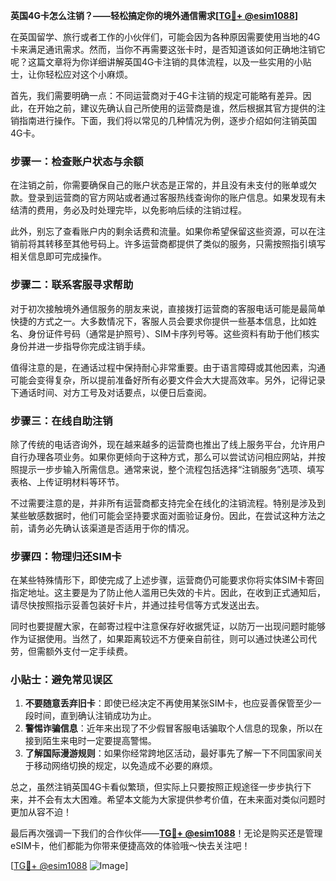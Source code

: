 **英国4G卡怎么注销？——轻松搞定你的境外通信需求[[TG💪+ @esim1088](https://t.me/s/esim1088)]**

在英国留学、旅行或者工作的小伙伴们，可能会因为各种原因需要使用当地的4G卡来满足通讯需求。然而，当你不再需要这张卡时，是否知道该如何正确地注销它呢？这篇文章将为你详细讲解英国4G卡注销的具体流程，以及一些实用的小贴士，让你轻松应对这个小麻烦。

首先，我们需要明确一点：不同运营商对于4G卡注销的规定可能略有差异。因此，在开始之前，建议先确认自己所使用的运营商是谁，然后根据其官方提供的注销指南进行操作。下面，我们将以常见的几种情况为例，逐步介绍如何注销英国4G卡。

### 步骤一：检查账户状态与余额

在注销之前，你需要确保自己的账户状态是正常的，并且没有未支付的账单或欠款。登录到运营商的官方网站或者通过客服热线查询你的账户信息。如果发现有未结清的费用，务必及时处理完毕，以免影响后续的注销过程。

此外，别忘了查看账户内的剩余话费和流量。如果你希望保留这些资源，可以在注销前将其转移至其他号码上。许多运营商都提供了类似的服务，只需按照指引填写相关信息即可完成操作。

### 步骤二：联系客服寻求帮助

对于初次接触境外通信服务的朋友来说，直接拨打运营商的客服电话可能是最简单快捷的方式之一。大多数情况下，客服人员会要求你提供一些基本信息，比如姓名、身份证件号码（通常是护照号）、SIM卡序列号等。这些资料有助于他们核实身份并进一步指导你完成注销手续。

值得注意的是，在通话过程中保持耐心非常重要。由于语言障碍或其他因素，沟通可能会变得复杂，所以提前准备好所有必要文件会大大提高效率。另外，记得记录下通话时间、对方工号及对话要点，以便日后查阅。

### 步骤三：在线自助注销

除了传统的电话咨询外，现在越来越多的运营商也推出了线上服务平台，允许用户自行办理各项业务。如果你更倾向于这种方式，那么可以尝试访问相应网站，并按照提示一步步输入所需信息。通常来说，整个流程包括选择“注销服务”选项、填写表格、上传证明材料等环节。

不过需要注意的是，并非所有运营商都支持完全在线化的注销流程。特别是涉及到某些敏感数据时，他们可能会坚持要求面对面验证身份。因此，在尝试这种方法之前，请务必先确认该渠道是否适用于你的情况。

### 步骤四：物理归还SIM卡

在某些特殊情形下，即使完成了上述步骤，运营商仍可能要求你将实体SIM卡寄回指定地址。这主要是为了防止他人滥用已失效的卡片。因此，在收到正式通知后，请尽快按照指示妥善包装好卡片，并通过挂号信等方式发送出去。

同时也要提醒大家，在邮寄过程中注意保存好收据凭证，以防万一出现问题时能够作为证据使用。当然了，如果距离较远不方便亲自前往，则可以通过快递公司代劳，但需额外支付一定手续费。

### 小贴士：避免常见误区

1. **不要随意丢弃旧卡**：即使已经决定不再使用某张SIM卡，也应妥善保管至少一段时间，直到确认注销成功为止。
2. **警惕诈骗信息**：近年来出现了不少假冒客服电话骗取个人信息的现象，所以在接到陌生来电时一定要提高警惕。
3. **了解国际漫游规则**：如果你经常跨地区活动，最好事先了解一下不同国家间关于移动网络切换的规定，以免造成不必要的麻烦。

总之，虽然注销英国4G卡看似繁琐，但实际上只要按照正规途径一步步执行下来，并不会有太大困难。希望本文能为大家提供参考价值，在未来面对类似问题时更加从容不迫！

最后再次强调一下我们的合作伙伴——**[TG💪+ @esim1088](https://t.me/s/esim1088)**！无论是购买还是管理eSIM卡，他们都能为你带来便捷高效的体验哦～快去关注吧！

[[TG💪+ @esim1088](https://t.me/s/esim1088) ![Image](https://i.postimg.cc/4NQfJmqS/Snipaste-2025-05-13-00-14-12.png)]